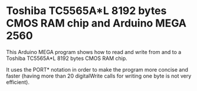 Toshiba TC5565A*L 8192 bytes CMOS RAM chip and Arduino MEGA 2560
================================================================

This Arduino MEGA program shows how to read and write from and to a Toshiba
TC5565A*L 8192 bytes CMOS RAM chip.

It uses the PORT* notation in order to make the program more concise and
faster (having more than 20 digitalWrite calls for writing one byte is not
very efficient).

